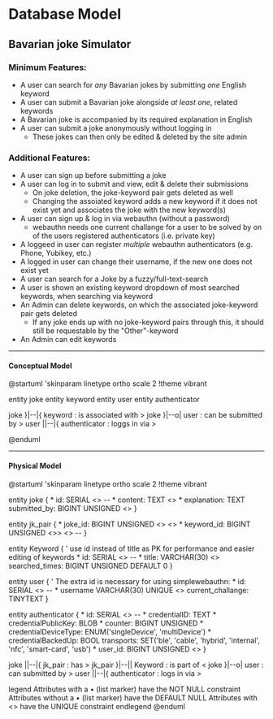 # Database Model
## Bavarian joke Simulator
### Minimum Features:
- A user can search for *any* Bavarian jokes by submitting *one* English keyword
- A user can submit a Bavarian joke alongside _at least one_, related keywords
- A Bavarian joke is accompanied by its required explanation in English
- A user can submit a joke anonymously without logging in
    - These jokes can then only be edited & deleted by the site admin
### Additional Features:
- A user can sign up before submitting a joke
- A user can log in to submit and view, edit & delete their submissions
    - On joke deletion, the joke-keyword pair gets deleted as well
    - Changing the assoiated keyword adds a new keyword if it does not exist yet and associates the joke with the new keyword(s)
- A user can sign up & log in  via webauthn (without a password)
    - webauthn needs one current challange for a user to be solved by on of the users registered authenticators (i.e. private key)
- A loggeed in user can register _multiple_ webauthn authenticators (e.g. Phone, Yubikey, etc.)
- A logged in user can change their username, if the new one does not exist yet
- A user can search for a Joke by a fuzzy/full-text-search
- A user is shown an existing keyword dropdown of most searched keywords, when searching via keyword
- An Admin can delete keywords, on which the associated joke-keyword pair gets deleted
    - If any joke ends up with no joke-keyword pairs through this, it should still be requestable by the "Other"-keyword
- An Admin can edit keywords
<hr style="page-break-after: always"/>

#### Conceptual Model
@startuml
'skinparam linetype ortho
scale 2
!theme vibrant

entity joke
entity keyword
entity user
entity authenticator

joke }|--|{ keyword : is associated with >
joke }|--o| user : can be submitted by >
user ||--|{ authenticator : loggs in via >

@enduml

<hr style="page-break-after: always" >

#### Physical Model
@startuml
'skinparam linetype ortho
scale 2
!theme vibrant

entity joke {
    * id: SERIAL <<PK>>
    --
    * content: TEXT <<SK>>
    * explanation: TEXT
    submitted_by: BIGINT UNSIGNED <<FK>>
}

entity jk_pair {
    * joke_id: BIGINT UNSIGNED <<PK>> <<FK>>
    * keyword_id: BIGINT UNSIGNED <<PK>>> <<FK>>
    --
}

entity Keyword  {
    ' use id instead of title as PK for performance and easier editing of keywords
    * id: SERIAL <<PK>>
    --
    * title: VARCHAR(30) <<SK>>
    searched_times: BIGINT UNSIGNED DEFAULT 0
}

entity user {
    ' The extra id is necessary for using simplewebauthn:
    * id: SERIAL <<PK>>
    --
    * username VARCHAR(30) UNIQUE <<SK>>
    current_challange: TINYTEXT
}

entity authenticator {
    * id: SERIAL <<PK>>
    --
    * credentialID: TEXT
    * credentialPublicKey: BLOB
    * counter: BIGINT UNSIGNED
    * credentialDeviceType: ENUM('singleDevice', 'multiDevice')
    * credentialBackedUp: BOOL
    transports: SET('ble', 'cable', 'hybrid', 'internal', 'nfc', 'smart-card', 'usb')
    * user_id: BIGINT UNSIGNED <<FK>>
}

joke ||--|{ jk_pair : has >
jk_pair }|--|| Keyword : is part of <
joke }|--o| user : can submitted by >
user ||--|{ authenticator : logs in via > 

legend
    Attributes with a • (list marker) have the NOT NULL constraint
    Attributes without a • (list marker) have the DEFAULT NULL
    Attributes with <<SK>> have the UNIQUE constraint
endlegend
@enduml
